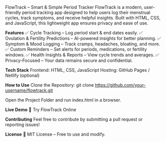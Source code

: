 FlowTrack – Smart & Simple Period Tracker
FlowTrack is a modern, user-friendly period tracking app designed to help users log their menstrual cycles, track symptoms, and receive helpful insights. Built with HTML, CSS, and JavaScript, this lightweight app ensures privacy and ease of use.

**Features**
✅ Cycle Tracking – Log period start & end dates easily.
✅ Ovulation & Fertility Predictions – AI-powered insights for better planning.
✅ Symptom & Mood Logging – Track cramps, headaches, bloating, and more.
✅ Custom Reminders – Set alerts for periods, medications, or fertility windows.
✅ Health Insights & Reports – View cycle trends and averages.
✅ Privacy-Focused – Your data remains secure and confidential.

**Tech Stack**
Frontend: HTML, CSS, JavaScript
Hosting: GitHub Pages / Netlify (optional)


**How to Use**
Clone the Repository:
git clone https://github.com/your-username/flowtrack.git

Open the Project Folder and run index.html in a browser.


**Live Demo**
🔗 Try FlowTrack Online

**Contributing**
Feel free to contribute by submitting a pull request or reporting issues!

**License**
📜 MIT License – Free to use and modify.
